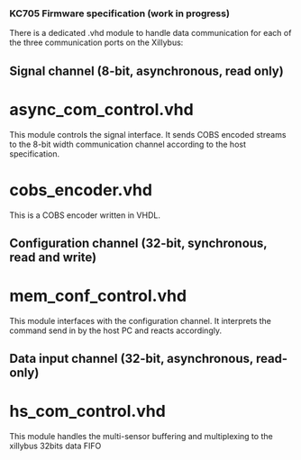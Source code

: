 ### KC705 Firmware specification (work in progress) 

There is a dedicated .vhd module to handle data communication for each of the three communication ports on the Xillybus:

## Signal channel (8-bit, asynchronous, read only)

# async_com_control.vhd 

This module controls the signal interface. It sends COBS encoded streams to the 8-bit width communication channel according to the host specification.

# cobs_encoder.vhd 

This is a COBS encoder written in VHDL. 

## Configuration channel (32-bit, synchronous, read and write)

# mem_conf_control.vhd 

This module interfaces with the configuration channel. It interprets the command send in by the host PC and reacts accordingly. 

## Data input channel (32-bit, asynchronous, read-only)

# hs_com_control.vhd 

This module handles the multi-sensor buffering and multiplexing to the xillybus 32bits data FIFO

